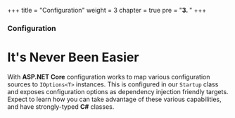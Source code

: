 +++
title = "Configuration"
weight = 3
chapter = true
pre = "<b>3. </b>"
+++

### Configuration

# It's Never Been Easier

With __ASP.NET Core__ configuration works to map various configuration sources to `IOptions<T>` instances. This is configured in our `Startup` class and exposes configuration options as dependency injection friendly targets. Expect to learn how you can take advantage of these various capabilities, and have strongly-typed __C#__ classes.
